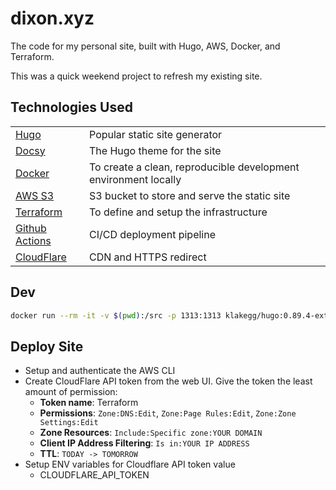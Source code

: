 # dixon.xyz

The code for my personal site, built with Hugo, AWS, Docker, and Terraform.

This was a quick weekend project to refresh my existing site.

## Technologies Used

|  |  |
| --- | --- |
| [Hugo](https://gohugo.io/) | Popular static site generator |
| [Docsy](https://www.docsy.dev/) | The Hugo theme for the site |
| [Docker](https://www.docker.com/) | To create a clean, reproducible development environment locally |
| [AWS S3](https://aws.amazon.com/s3/) | S3 bucket to store and serve the static site |
| [Terraform](https://www.terraform.io/) | To define and setup the infrastructure |
| [Github Actions](https://github.com/features/actions) | CI/CD deployment pipeline |
| [CloudFlare](https://www.cloudflare.com/) | CDN and HTTPS redirect |

## Dev

```bash
docker run --rm -it -v $(pwd):/src -p 1313:1313 klakegg/hugo:0.89.4-ext-alpine shell
```

## Deploy Site

- Setup and authenticate the AWS CLI
- Create CloudFlare API token from the web UI.  Give the token the least amount of permission:
    - **Token name**: Terraform
    - **Permissions**:  `Zone:DNS:Edit`, `Zone:Page Rules:Edit`, `Zone:Zone Settings:Edit`
    - **Zone Resources**:  `Include:Specific zone:YOUR DOMAIN`
    - **Client IP Address Filtering**:  `Is in:YOUR IP ADDRESS`
    - **TTL**:  `TODAY -> TOMORROW`
- Setup ENV variables for Cloudflare API token value
    - CLOUDFLARE_API_TOKEN
